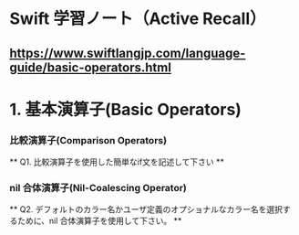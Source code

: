 
# Swift 学習ノート（Active Recall）
<https://www.swiftlangjp.com/language-guide/basic-operators.html>
--- 

# 1. 基本演算子(Basic Operators)

### 比較演算子(Comparison Operators)

** Q1. 比較演算子を使用した簡単なif文を記述して下さい **


### nil 合体演算子(Nil-Coalescing Operator)

** Q2. デフォルトのカラー名かユーザ定義のオプショナルなカラー名を選択するために、nil 合体演算子を使用して下さい。 **

